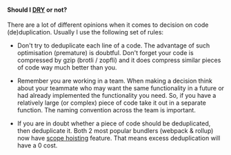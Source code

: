 #### Should I [DRY][1] or not?

There are a lot of different opinions when it comes to decision on code (de)duplication. Usually I use the following set of rules:

- Don't try to deduplicate each line of a code. The advantage of such optimisation (premature) is doubtful. Don't forget your code is compressed by gzip (brotli / zopfli) and it does compress similar pieces of code way much better than you.

- Remember you are working in a team. When making a decision think about your teammate who may want the same functionality in a future or had already implemented the functionality you need. So, if you have a relatively large (or complex) piece of code take it out in a separate function. The naming convention across the team is important.

- If you are in doubt whether a piece of code should be deduplicated, then deduplicate it. Both 2 most popular bundlers (webpack & rollup) now have [scope hoisting][3] feature. That means excess deduplication will have a 0 cost.


[1]: https://en.wikipedia.org/wiki/Don%27t_repeat_yourself
[2]: https://en.wikipedia.org/wiki/Bus_factor
[3]: https://medium.com/webpack/webpack-3-official-release-15fd2dd8f07b
